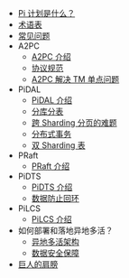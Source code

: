 <!-- docs/_sidebar.md -->

* [Pi 计划是什么？](/introduction)
* [术语表](/terminology)
* [常见问题](/faq)
* A2PC
    * [A2PC 介绍](/a2pc/introduction)
    * [协议规范](/a2pc/specification)
    * [A2PC 解决 TM 单点问题](/a2pc/single-point-of-failure)
* PiDAL
    * [PiDAL 介绍](/pidal/introduction)
    * [分库分表](/pidal/sharding)
    * [跨 Sharding 分页的难题](/pidal/sharding-paging)
    * [分布式事务](/pidal/transaction)
    * [双 Sharding 表](/pidal/sharding?id=配置)
* PRaft
    * [PRaft 介绍](/praft/introduction)
* PiDTS
    * [PiDTS 介绍](/pidts/introduction)
    * [数据防止回环](/pidts/data-loopback)
* PiLCS
    * [PiLCS 介绍](/pilcs/introduction)
* 如何部署和落地异地多活？
    * [异地多活架构](/multi-site-high-availability/introduction)
    * [数据安全保障](/multi-site-high-availability/data-security)
* [巨人的肩膀](/shoulders-of-giants)